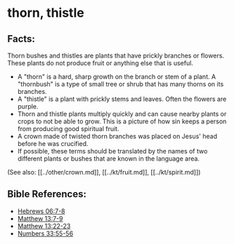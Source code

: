 # thorn, thistle #

## Facts: ##

Thorn bushes and thistles are plants that have prickly branches or flowers. These plants do not produce fruit or anything else that is useful.

* A "thorn" is a hard, sharp growth on the branch or stem of a plant. A "thornbush" is a type of small tree or shrub that has many thorns on its branches.
* A "thistle" is a plant with prickly stems and leaves. Often the flowers are purple.
* Thorn and thistle plants multiply quickly and can cause nearby plants or crops to not be able to grow. This is a picture of how sin keeps a person from producing good spiritual fruit. 
* A crown made of twisted thorn branches was placed on Jesus' head before he was crucified. 
* If possible, these terms should be translated by the names of two different plants or bushes that are known in the language area.

(See also: [[../other/crown.md]], [[../kt/fruit.md]], [[../kt/spirit.md]])

## Bible References: ##

* [Hebrews 06:7-8](en/tn/heb/help/06/07)
* [Matthew 13:7-9](en/tn/mat/help/13/07)
* [Matthew 13:22-23](en/tn/mat/help/13/22)
* [Numbers 33:55-56](en/tn/num/help/33/55)
